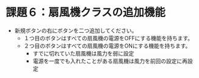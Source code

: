 # 課題６：扇風機クラスの追加機能
- 新規ボタンの右にボタンを二つ追加してください。
  - １つ目のボタンはすべての扇風機の電源をOFFにする機能を持ちます。
  - ２つ目のボタンはすべての扇風機の電源をONにする機能を持ちます。
    - すでに切れていた扇風機は風力を弱に設定
    - 電源を一度でも入れたことがある扇風機は風力を前回の設定に再設定